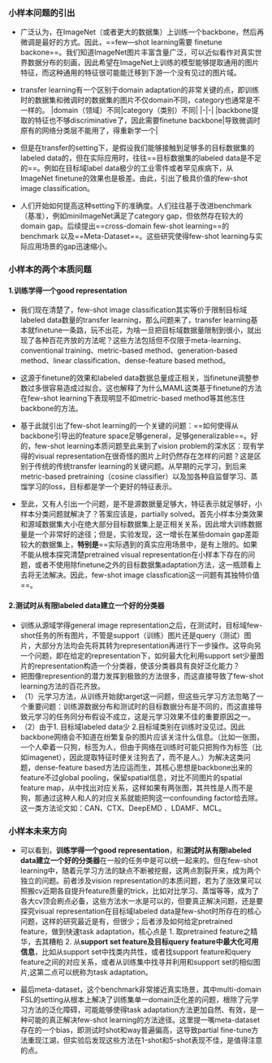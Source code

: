 ### 小样本问题的引出

- 广泛认为，在ImageNet（或者更大的数据集）上训练一个backbone，然后再微调是最好的方式。因此，==few—shot learning需要 finetune backone==。我们知道ImageNet图片丰富含量广泛，可以近似看作对真实世界数据分布的刻画，因此希望在ImageNet上训练的模型能够提取通用的图片特征，而这种通用的特征很可能能迁移到下游一个没有见过的图片域。

- transfer learning有一个区别于domain adaptation的非常关键的点，即训练时的数据集和微调时的数据集的图片不仅domain不同，category也通常是不一样的。
|domain（领域）不同|category（类别）不同|
|-|-|
|backbone提取的特征也不够discriminative了，因此需要finetune backbone|导致微调时原有的网络分类层不能用了，得重新学一个|


- 但是在transfer的setting下，是假设我们能够接触到足够多的目标数据集的labeled data的，但在实际应用时，往往==目标数据集的labeled data是不足的==。例如在目标域label data极少的工业零件或者罕见疾病下，从ImageNet finetune的效果也是极差。由此，引出了极具价值的few-shot image classification。

- 人们开始如何提高这种setting下的准确度。人们往往基于改进benchmark（基准），例如miniImageNet满足了category gap，但依然存在较大的domain gap。后续提出==cross-domain few-shot learning==的benchmark 以及==Meta-Dataset==。这些研究使得few-shot learning与实际应用场景的gap迅速缩小。

### 小样本的两个本质问题
#### 1.训练学得一个good representation
- 我们现在清楚了，few-shot image classification其实等价于限制目标域labeled data数量的transfer learning，那么问题来了，transfer learning基本就finetune一条路，玩不出花，为啥一旦把目标域数据量限制到很小，就出现了各种百花齐放的方法呢？这些方法包括但不仅限于meta-learning、conventional training、metric-based method、generation-based method、linear classification、dense-feature based method。

- 这源于finetune的效果和labeled data数据总量成正相关，当finetune调整参数过多很容易造成过拟合。这也解释了为什么MAML这类基于finetune的方法在few-shot learning下表现明显不如metric-based method等其他冻住backbone的方法。

- 基于此就引出了few-shot learning的一个关键的问题：==如何使得从backbone引导出的feature space足够general，足够generalizable==。好的，few-shot learning本质问题至此来到了vision problem的深水区：现有学得的visual representation在很奇怪的图片上时仍然存在怎样的问题？这是区别于传统的传统transfer learning的关键问题。从早期的元学习，到后来metric-based pretraining（cosine classifier）以及加各种自监督学习、蒸馏学习的loss，目标都是学一个更好的特征表示。
 
- 至此，又有人引出一个问题，是不是源数据量足够大，特征表示就足够好，小样本分类问题就解决了？答案应该是，partially solved。首先小样本分类效果和源域数据集大小在绝大部分目标数据集上是正相关关系，因此增大训练数据量是一个非常好的途径；但是，实验发现，这一增长在某些domain gap差距较大的数据集上，**特别是**==实际遇到的真实应用场景中，是有上限的。如果不能从根本探究清楚pretrained visual representation在小样本下存在的问题，或者不使用除finetune之外的目标数据集adaptation方法，这一瓶颈看上去将无法解决。因此，few-shot image classfication这一问题有其独特价值==。

#### 2.测试时从有限labeled data建立一个好的分类器

- 训练从源域学得general image representation之后，在测试时，目标域few-shot任务的所有图片，不管是support（训练）图片还是query（测试）图片，大部分方法均会先将其转为representation再进行下一步操作。这导向另一个问题，即在给定的representation下，如何最大化利用support set少量图片的representation构造一个分类器，使该分类器具有良好泛化能力？
- 把图像represention的潜力发挥到极致的方法很多，而这直接导致了few-shot learning方法的百花齐放。
-  （1）元学习方法，从训练开始就target这一问题，但这些元学习方法忽略了一个重要问题：训练源数据分布和测试时的目标数据分布是不同的，而这直接导致元学习的任务同分布假设不成立，这是元学习效果不佳的重要原因之一。
- （2）由于1. 目标域labeled data少   2.目标域类别在训练时没见过。因此backbone网络会不知道在纷繁复杂的图片应该关注什么信息。（比如一张图，一个人牵着一只狗，标签为人，但由于网络在训练时可能只把狗作为标签（比如imagenet），因此提取特征时便关注狗去了，而不是人。）为解决这类问题，dense-feature based方法应运而生，其核心思想是backbone出来的feature不过global pooling，保留spatial信息，对比不同图片的spatial feature map，从中找出对应关系，这样如果有两张图，其共性是人而不是狗，那通过这种人和人的对应关系就能把狗这一confounding factor给去除。这一类方法论文如：CAN、CTX、DeepEMD 、LDAMF、MCL。

### 小样本未来方向

- 可以看到，**训练学得一个good representation**，和**测试时从有限labeled data建立一个好的分类器**在一般的任务中是可以统一起来的。但在few-shot learning中，随着元学习方法的缺点不断被挖掘，这两点割裂开来，成为两个独立的问题。前者涉及vision representation的本质问题，若为了涨效果可以照搬cv近期各自提升feature质量的trick，比如对比学习、蒸馏等等，成为了各大cv顶会刷点必备，这些方法水一水是可以的，但要真正解决问题，还是要探究visual representation在目标域labeled data是few-shot时所存在的核心问题，这样的研究最近是有，但很少；后者涉及如何给定pretrained feature，做到快速task adaptation，核心点是 1. 取pretrained feature之精华，去其糟粕 2. 从**support set feature及目标query feature中最大化可用信息**，比如从support set中找类内共性，或者找support feature和query feature之间的对应关系，或者从训练集中找寻并利用和support set的相似图片,这第二点可以统称为task adaptation。

- 最后meta-dataset，这个benchmark非常接近真实场景，其中multi-domain FSL的setting从根本上解决了训练集单一domain泛化差的问题，根除了元学习方法的泛化障碍，可能能够使得task adaptation方法更加自然、有效，是一种可能的真正解决few-shot learning的方法途径。这里提一嘴meta-dataset存在的一个bias，即测试时shot和way普遍偏高，这导致partial fine-tune方法重现江湖，但实验后发现这些方法在1-shot和5-shot表现不佳，是值得注意的点。

